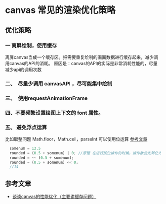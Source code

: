 # canvas 常见的渲染优化策略

## 优化策略

### 一 离屏绘制，使用缓存

  离屏canvas当成一个缓存区。把需要重复绘制的画面数据进行缓存起来，减少调用canvas的API的消耗。
  原因是：canvas的API的实际是非常消耗性能的，尽量减少api的调用次数

### 二、　尽量少调用 canvasAPI ，尽可能集中绘制

### 三、　使用requestAnimationFrame

### 四、不要频繁设置绘图上下文的 font 属性。

### 五、 避免浮点运算

  比如取整问题 Math.floor，Math.ceil，parseInt 
  可以使用位运算 [参考文章](https://www.w3school.com.cn/js/pro_js_operators_bitwise.asp)
```javascript 
  somenum = 13.5
  rounded = (0.5 + somenum) | 0; //原理 在进行按位操作的时候，操作数会先转化为2进制的32bit，先通过无符号右移，取整，再进行按位操作
  rounded = ~~ (0.5 + somenum);
  rounded = (0.5 + somenum) << 0;
  //14
```

## 参考文章 

+ [谈谈canvas的性能优化（主要讲缓存问题）](https://www.cnblogs.com/axes/p/3567364.html?utm_source=tuicool&utm_medium=referral)